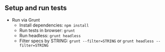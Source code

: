 ## Setup and run tests ##
* Run via Grunt
    * Install dependencies: `npm install`
    * Run tests in browser: `grunt`
    * Run headless: `grunt headless`
    * Filter specs by STRING: `grunt --filter=STRING` or `grunt headless --filter=STRING`
